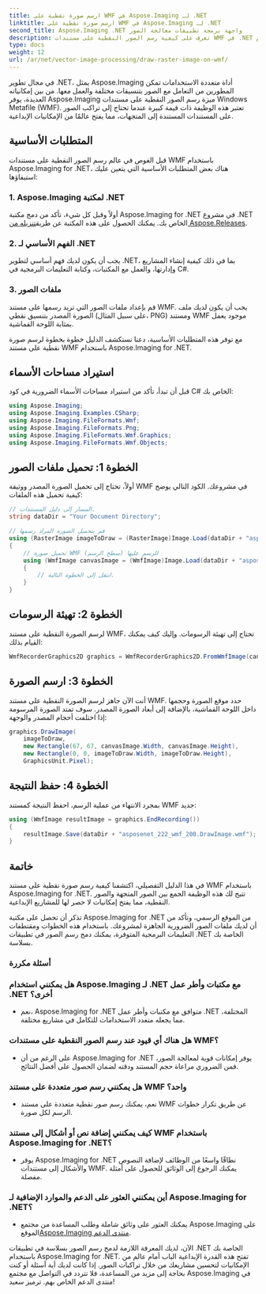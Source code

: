 ```yaml
---
title: ارسم صورة نقطية على WMF في Aspose.Imaging لـ .NET
linktitle: ارسم صورة نقطية على WMF في Aspose.Imaging لـ .NET
second_title: Aspose.Imaging .NET واجهة برمجة تطبيقات معالجة الصور
description: تعرف على كيفية رسم الصور النقطية على مستندات WMF في .NET باستخدام Aspose.Imaging. قم بتحسين مشاريع .NET الخاصة بك باستخدام تراكبات الصور الإبداعية.
type: docs
weight: 12
url: /ar/net/vector-image-processing/draw-raster-image-on-wmf/
---
```


في مجال تطوير .NET، يمثل Aspose.Imaging أداة متعددة الاستخدامات تمكن المطورين من التعامل مع الصور بتنسيقات مختلفة والعمل معها. من بين إمكانياته العديدة، يوفر Aspose.Imaging ميزة رسم الصور النقطية على مستندات Windows Metafile (WMF). تعتبر هذه الوظيفة ذات قيمة كبيرة عندما تحتاج إلى تراكب الصور على المستندات المستندة إلى المتجهات، مما يفتح عالمًا من الإمكانيات الإبداعية.

## المتطلبات الأساسية

قبل الغوص في عالم رسم الصور النقطية على مستندات WMF باستخدام Aspose.Imaging for .NET، هناك بعض المتطلبات الأساسية التي يتعين عليك استيفاؤها:

### 1. Aspose.Imaging لمكتبة .NET

 أولاً وقبل كل شيء، تأكد من دمج مكتبة Aspose.Imaging for .NET في مشروع .NET الخاص بك. يمكنك الحصول على هذه المكتبة عن طريق[تنزيله من Aspose.Releases](https://releases.aspose.com/imaging/net/).

### 2. الفهم الأساسي لـ .NET

يجب أن يكون لديك فهم أساسي لتطوير .NET، بما في ذلك كيفية إنشاء المشاريع وإدارتها، والعمل مع المكتبات، وكتابة التعليمات البرمجية في C#.

### 3. ملفات الصور

قم بإعداد ملفات الصور التي تريد رسمها على مستند WMF. يجب أن يكون لديك ملف الصورة المصدر بتنسيق نقطي (على سبيل المثال، PNG) ومستند WMF موجود يعمل بمثابة اللوحة القماشية.

مع توفر هذه المتطلبات الأساسية، دعنا نستكشف الدليل خطوة بخطوة لرسم صورة نقطية على مستند WMF باستخدام Aspose.Imaging for .NET.

## استيراد مساحات الأسماء

قبل أن تبدأ، تأكد من استيراد مساحات الأسماء الضرورية في كود C# الخاص بك:

```csharp
using Aspose.Imaging;
using Aspose.Imaging.Examples.CSharp;
using Aspose.Imaging.FileFormats.Wmf;
using Aspose.Imaging.FileFormats.Png;
using Aspose.Imaging.FileFormats.Wmf.Graphics;
using Aspose.Imaging.FileFormats.Wmf.Objects;
```

## الخطوة 1: تحميل ملفات الصور

أولاً، تحتاج إلى تحميل الصورة المصدر ووثيقة WMF في مشروعك. الكود التالي يوضح كيفية تحميل هذه الملفات:

```csharp
// المسار إلى دليل المستندات.
string dataDir = "Your Document Directory";

// قم بتحميل الصورة المراد رسمها
using (RasterImage imageToDraw = (RasterImage)Image.Load(dataDir + "asposenet_220_src01.png"))
{
    // تحميل صورة WMF للرسم عليها (سطح الرسم)
    using (WmfImage canvasImage = (WmfImage)Image.Load(dataDir + "asposenet_222_wmf_200.wmf"))
    {
        // انتقل إلى الخطوة التالية.
    }
}
```

## الخطوة 2: تهيئة الرسومات

لرسم الصورة النقطية على مستند WMF، تحتاج إلى تهيئة الرسومات. وإليك كيف يمكنك القيام بذلك:

```csharp
WmfRecorderGraphics2D graphics = WmfRecorderGraphics2D.FromWmfImage(canvasImage);
```

## الخطوة 3: ارسم الصورة

أنت الآن جاهز لرسم الصورة النقطية على مستند WMF. حدد موقع الصورة وحجمها داخل اللوحة القماشية، بالإضافة إلى أبعاد الصورة المصدر. سوف تمتد الصورة المرسومة إذا اختلفت أحجام المصدر والوجهة:

```csharp
graphics.DrawImage(
    imageToDraw,
    new Rectangle(67, 67, canvasImage.Width, canvasImage.Height),
    new Rectangle(0, 0, imageToDraw.Width, imageToDraw.Height),
    GraphicsUnit.Pixel);
```

## الخطوة 4: حفظ النتيجة

بمجرد الانتهاء من عملية الرسم، احفظ النتيجة كمستند WMF جديد:

```csharp
using (WmfImage resultImage = graphics.EndRecording())
{
    resultImage.Save(dataDir + "asposenet_222_wmf_200.DrawImage.wmf");
}
```

## خاتمة

في هذا الدليل التفصيلي، اكتشفنا كيفية رسم صورة نقطية على مستند WMF باستخدام Aspose.Imaging for .NET. تتيح لك هذه الوظيفة الجمع بين الصور المتجهة والصور النقطية، مما يفتح إمكانيات لا حصر لها للمشاريع الإبداعية.

تذكر أن تحصل على مكتبة Aspose.Imaging for .NET من الموقع الرسمي، وتأكد من أن لديك ملفات الصور الضرورية الجاهزة لمشروعك. باستخدام هذه الخطوات ومقتطفات التعليمات البرمجية المتوفرة، يمكنك دمج رسم الصور في تطبيقات .NET الخاصة بك بسلاسة.

### أسئلة مكررة

### هل يمكنني استخدام Aspose.Imaging لـ .NET مع مكتبات وأطر عمل .NET أخرى؟
   - نعم، Aspose.Imaging for .NET متوافق مع مكتبات وأطر عمل .NET المختلفة، مما يجعله متعدد الاستخدامات للتكامل في مشاريع مختلفة.

### هل هناك أي قيود عند رسم الصور النقطية على مستندات WMF؟
   - على الرغم من أن Aspose.Imaging for .NET يوفر إمكانات قوية لمعالجة الصور، فمن الضروري مراعاة حجم المستند ودقته لضمان الحصول على أفضل النتائج.

### هل يمكنني رسم صور متعددة على مستند WMF واحد؟
   - نعم، يمكنك رسم صور نقطية متعددة على مستند WMF عن طريق تكرار خطوات الرسم لكل صورة.

### كيف يمكنني إضافة نص أو أشكال إلى مستند WMF باستخدام Aspose.Imaging for .NET؟
   - يوفر Aspose.Imaging for .NET نطاقًا واسعًا من الوظائف لإضافة النصوص والأشكال إلى مستندات WMF. يمكنك الرجوع إلى الوثائق للحصول على أمثلة مفصلة.

### أين يمكنني العثور على الدعم والموارد الإضافية لـ Aspose.Imaging for .NET؟
   - يمكنك العثور على وثائق شاملة وطلب المساعدة من مجتمع Aspose.Imaging على الموقع[Aspose.Imaging منتدى الدعم](https://forum.aspose.com/).


الآن، لديك المعرفة اللازمة لدمج رسم الصور بسلاسة في تطبيقات .NET الخاصة بك باستخدام Aspose.Imaging for .NET. تفتح هذه القدرة الإبداعية الباب أمام عالم من الإمكانيات لتحسين مشاريعك من خلال تراكبات الصور. إذا كانت لديك أية أسئلة أو كنت بحاجة إلى مزيد من المساعدة، فلا تتردد في التواصل مع مجتمع Aspose.Imaging في منتدى الدعم الخاص بهم. ترميز سعيد!
